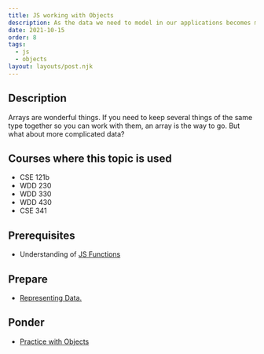 ```yaml
---
title: JS working with Objects
description: As the data we need to model in our applications becomes more complex simple arrays often fall short. Enter Objects.
date: 2021-10-15
order: 8
tags:
  - js
  - objects
layout: layouts/post.njk
---
```


## Description

Arrays are wonderful things. If you need to keep several things of the same type together so you can work with them, an array is the way to go. But what about more complicated data?

## Courses where this topic is used

- CSE 121b
- WDD 230
- WDD 330
- WDD 430
- CSE 341

## Prerequisites

- Understanding of [JS Functions](../../js/organizing-functions)

## Prepare

- [Representing Data.](prepare1/)

## Ponder

- [Practice with Objects](ponder1/)

